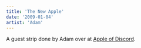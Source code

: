 ```yaml
---
title: 'The New Apple'
date: '2009-01-04'
artist: 'Adam'
---
```


A guest strip done by Adam over at <a href="http://www.theappleofdiscord.com/">Apple of Discord</a>.<br>